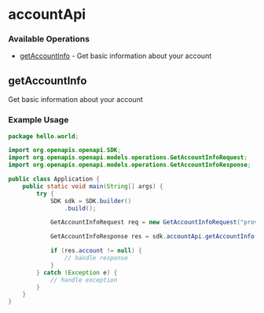 # accountApi

### Available Operations

* [getAccountInfo](#getaccountinfo) - Get basic information about your account

## getAccountInfo

Get basic information about your account

### Example Usage

```java
package hello.world;

import org.openapis.openapi.SDK;
import org.openapis.openapi.models.operations.GetAccountInfoRequest;
import org.openapis.openapi.models.operations.GetAccountInfoResponse;

public class Application {
    public static void main(String[] args) {
        try {
            SDK sdk = SDK.builder()
                .build();

            GetAccountInfoRequest req = new GetAccountInfoRequest("provident");            

            GetAccountInfoResponse res = sdk.accountApi.getAccountInfo(req);

            if (res.account != null) {
                // handle response
            }
        } catch (Exception e) {
            // handle exception
        }
    }
}
```
